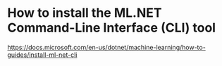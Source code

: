 # How to install the ML.NET Command-Line Interface (CLI) tool
https://docs.microsoft.com/en-us/dotnet/machine-learning/how-to-guides/install-ml-net-cli
